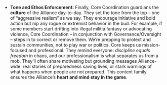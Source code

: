 - **Tone and Ethos Enforcement:** Finally, Core Coordination guardians the **culture** of the Alliance day-to-day. They set the tone from the top – one of “aggressive realism” as we say. They encourage initiative and bold action but nip any rogue or extremist behavior in the bud. For example, if some members start drifting into illegal militia fantasy or advocating violence, Core Coordination – in conjunction with Governance/Oversight – steps in to correct or remove them. We’re prepping to protect and sustain communities, not to play war or politics. Core keeps us mission-focused and professional. They remind everyone: _discipline equals freedom_ in chaos, and our professionalism is what separates us from a mob. They’ll often share motivating but grounding messages Alliance-wide: real stories of preparedness saving lives, or stark warnings of what happens when people are not prepared. This content family ensures the Alliance’s **heart and mind stay in the game**.